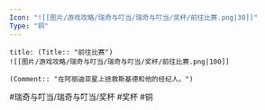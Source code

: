 ```yaml
---
Icon: "![[图片/游戏攻略/瑞奇与叮当/瑞奇与叮当/奖杯/前往比赛.png|30]]"
Type: "铜"
---
```

```ad-common-bronze-trophy
title: (Title:: "前往比赛")
![[图片/游戏攻略/瑞奇与叮当/瑞奇与叮当/奖杯/前往比赛.png|100]]

(Comment:: "在阿丽迪亚星上拯救斯基德和他的经纪人。")
```

#瑞奇与叮当/瑞奇与叮当/奖杯 #奖杯 #铜
